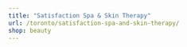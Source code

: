 ```yaml
---
title: "Satisfaction Spa & Skin Therapy"
url: /toronto/satisfaction-spa-and-skin-therapy/
shop: beauty
---
```

